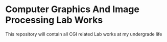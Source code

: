 # Computer Graphics And Image Processing Lab Works 
 This repository will contain all CGI related Lab works at my undergrade life
